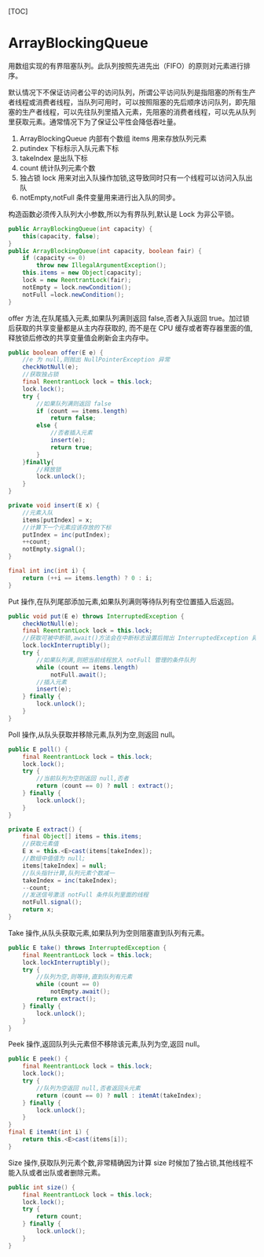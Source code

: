 [TOC]

# ArrayBlockingQueue

用数组实现的有界阻塞队列。此队列按照先进先出（FIFO）的原则对元素进行排序。

默认情况下不保证访问者公平的访问队列，所谓公平访问队列是指阻塞的所有生产者线程或消费者线程，当队列可用时，可以按照阻塞的先后顺序访问队列，即先阻塞的生产者线程，可以先往队列里插入元素，先阻塞的消费者线程，可以先从队列里获取元素。通常情况下为了保证公平性会降低吞吐量。

1. ArrayBlockingQueue 内部有个数组 items 用来存放队列元素
2. putindex 下标标示入队元素下标
3. takeIndex 是出队下标
4. count 统计队列元素个数
5. 独占锁 lock 用来对出入队操作加锁,这导致同时只有一个线程可以访问入队出队
6. notEmpty,notFull 条件变量用来进行出入队的同步。

构造函数必须传入队列大小参数,所以为有界队列,默认是 Lock 为非公平锁。

```java
public ArrayBlockingQueue(int capacity) {
    this(capacity, false);
}
public ArrayBlockingQueue(int capacity, boolean fair) {
    if (capacity <= 0)
        throw new IllegalArgumentException();
    this.items = new Object[capacity];
	lock = new ReentrantLock(fair);
	notEmpty = lock.newCondition();
	notFull =lock.newCondition();
}
```

offer 方法,在队尾插入元素,如果队列满则返回 false,否者入队返回 true。加过锁后获取的共享变量都是从主内存获取的,
而不是在 CPU 缓存或者寄存器里面的值,释放锁后修改的共享变量值会刷新会主内存中。

```java
public boolean offer(E e) {
    //e 为 null,则抛出 NullPointerException 异常
    checkNotNull(e);
	//获取独占锁
	final ReentrantLock lock = this.lock;
	lock.lock();
    try {
        //如果队列满则返回 false
		if (count == items.length)
			return false;
		else {
			//否者插入元素
			insert(e);
			return true;
        }
    }finally{
        //释放锁
        lock.unlock();
    }
}

private void insert(E x) {
    //元素入队
    items[putIndex] = x;
	//计算下一个元素应该存放的下标
	putIndex = inc(putIndex);
	++count;
	notEmpty.signal();
}

final int inc(int i) {
	return (++i == items.length) ? 0 : i;
}
```

Put 操作,在队列尾部添加元素,如果队列满则等待队列有空位置插入后返回。
```java
public void put(E e) throws InterruptedException {
    checkNotNull(e);
    final ReentrantLock lock = this.lock;
    //获取可被中断锁,await()方法会在中断标志设置后抛出 InterruptedException 异常后退出,所以还不如在加锁时候先看中断标志是不是被设置了,如果设置了直接抛出 InterruptedException 异常,就不用再去获取锁了。
    lock.lockInterruptibly();
    try {
        //如果队列满,则把当前线程放入 notFull 管理的条件队列
        while (count == items.length)
            notFull.await();
        //插入元素
        insert(e);
    } finally {
		lock.unlock();
	}
}
```

Poll 操作,从队头获取并移除元素,队列为空,则返回 null。

```java
public E poll() {
    final ReentrantLock lock = this.lock;
	lock.lock();
	try {
		//当前队列为空则返回 null,否者
		return (count == 0) ? null : extract();
	} finally {
		lock.unlock();
	}
}

private E extract() {
    final Object[] items = this.items;
	//获取元素值
	E x = this.<E>cast(items[takeIndex]);
	//数组中值值为 null;
	items[takeIndex] = null;
	//队头指针计算,队列元素个数减一
	takeIndex = inc(takeIndex);
	--count;
	//发送信号激活 notFull 条件队列里面的线程
	notFull.signal();
	return x;
}
```

Take 操作,从队头获取元素,如果队列为空则阻塞直到队列有元素。

```java
public E take() throws InterruptedException {
    final ReentrantLock lock = this.lock;
	lock.lockInterruptibly();
	try {
		//队列为空,则等待,直到队列有元素
		while (count == 0)
            notEmpty.await();
		return extract();
	} finally {
		lock.unlock();
	}
}
```

Peek 操作,返回队列头元素但不移除该元素,队列为空,返回 null。

```java
public E peek() {
    final ReentrantLock lock = this.lock;
	lock.lock();
	try {
		//队列为空返回 null,否者返回头元素
		return (count == 0) ? null : itemAt(takeIndex);
	} finally {
		lock.unlock();
	}
}
final E itemAt(int i) {
	return this.<E>cast(items[i]);
}
```

Size 操作,获取队列元素个数,非常精确因为计算 size 时候加了独占锁,其他线程不能入队或者出队或者删除元素。

```java
public int size() {
	final ReentrantLock lock = this.lock;
	lock.lock();
	try {
		return count;
	} finally {
		lock.unlock();
	}
}
```


